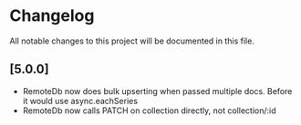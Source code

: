# Changelog
All notable changes to this project will be documented in this file.

## [5.0.0]

* RemoteDb now does bulk upserting when passed multiple docs. Before it would use async.eachSeries
* RemoteDb now calls PATCH on collection directly, not collection/:id
